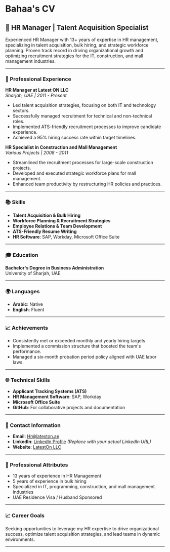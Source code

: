 # Bahaa's CV

## 🏢 HR Manager | Talent Acquisition Specialist

Experienced HR Manager with 13+ years of expertise in HR management, specializing in talent acquisition, bulk hiring, and strategic workforce planning. Proven track record in driving organizational growth and optimizing recruitment strategies for the IT, construction, and mall management industries.

---

### 📌 Professional Experience

**HR Manager at Latest ON LLC**  
*Sharjah, UAE | 2011 - Present*

- Led talent acquisition strategies, focusing on both IT and technology sectors.
- Successfully managed recruitment for technical and non-technical roles.
- Implemented ATS-friendly recruitment processes to improve candidate experience.
- Achieved a 95% hiring success rate within target timelines.

**HR Specialist in Construction and Mall Management**  
*Various Projects | 2008 - 2011*

- Streamlined the recruitment processes for large-scale construction projects.
- Developed and executed strategic workforce plans for mall management.
- Enhanced team productivity by restructuring HR policies and practices.

---

### 📚 Skills

- **Talent Acquisition & Bulk Hiring**
- **Workforce Planning & Recruitment Strategies**
- **Employee Relations & Team Development**
- **ATS-Friendly Resume Writing**
- **HR Software**: SAP, Workday, Microsoft Office Suite

---

### 🎓 Education

**Bachelor's Degree in Business Administration**  
University of Sharjah, UAE

---

### 🌍 Languages

- **Arabic**: Native
- **English**: Fluent

---

### 📈 Achievements

- Consistently met or exceeded monthly and yearly hiring targets.
- Implemented a commission structure that boosted the team's performance.
- Managed a six-month probation period policy aligned with UAE labor laws.

---

### 🌐 Technical Skills

- **Applicant Tracking Systems (ATS)**
- **HR Management Software**: SAP, Workday
- **Microsoft Office Suite**
- **GitHub**: For collaborative projects and documentation

---

### 📧 Contact Information

- **Email**: Hr@lateston.ae
- **LinkedIn**: [LinkedIn Profile](https://linkedin.com/in/your-profile) *(Replace with your actual LinkedIn URL)*
- **Website**: [LatestOn LLC](http://lateston.ae/)

---

### 🤝 Professional Attributes

- 13 years of experience in HR Management
- 5 years of experience in bulk hiring
- Specialized in IT, programming, construction, and mall management industries
- UAE Residence Visa / Husband Sponsored

---

### 📈 Career Goals

Seeking opportunities to leverage my HR expertise to drive organizational success, optimize talent acquisition strategies, and lead teams in dynamic environments.

---
